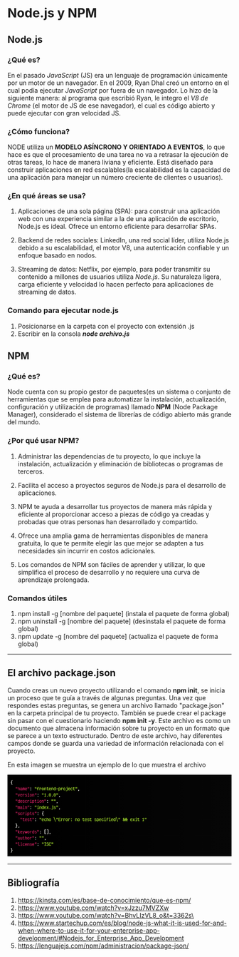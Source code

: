 # Node.js y NPM
## Node.js
### ¿Qué es? 
En el pasado *JavaScript* (JS) era un lenguaje de programación únicamente por un motor de un navegador.
En el 2009, Ryan Dhal creó un entorno en el cual podía ejecutar *JavaScript* por fuera de un navegador. Lo hizo de la siguiente manera: al programa que escribió Ryan, le integro el *V8 de Chrome* (el motor de JS de ese navegador), el cual es código abierto y puede ejecutar con gran velocidad JS.
### ¿Cómo funciona?
NODE utiliza un **MODELO ASÍNCRONO Y ORIENTADO A EVENTOS**, lo que hace es que el procesamiento de una tarea no va a retrasar la ejecución de otras tareas, lo hace de manera liviana y eficiente. Está diseñado para construir aplicaciones en red escalables(la escalabilidad es la capacidad de una aplicación para manejar un número creciente de clientes o usuarios).

### ¿En qué áreas se usa?
1. Aplicaciones de una sola página (SPA): para construir una aplicación web con una experiencia similar a la de una aplicación de escritorio, Node.js es ideal. Ofrece un entorno eficiente para desarrollar SPAs.

2. Backend de redes sociales: LinkedIn, una red social líder, utiliza Node.js debido a su escalabilidad, el motor V8, una autenticación confiable y un enfoque basado en nodos.

3. Streaming de datos: Netflix, por ejemplo, para poder transmitir su contenido a millones de usuarios utiliza *Node.js*. Su naturaleza ligera, carga eficiente y velocidad lo hacen perfecto para aplicaciones de streaming de datos.


### Comando para ejecutar node.js
1. Posicionarse en la carpeta con el proyecto con extensión .js
2. Escribir en la consola ***node archivo.js***

## NPM
### ¿Qué es?
Node cuenta con su propio gestor de paquetes(es un sistema o conjunto de herramientas que se emplea para automatizar la instalación, actualización, configuración y utilización de programas) llamado **NPM** (Node Package Manager), considerado el sistema de librerías de código abierto más grande del mundo.

### ¿Por qué usar NPM?
1. Administrar las dependencias de tu proyecto, lo que incluye la instalación, actualización y eliminación de bibliotecas o programas de terceros.

2. Facilita el acceso a proyectos seguros de Node.js para el desarrollo de aplicaciones.

3. NPM te ayuda a desarrollar tus proyectos de manera más rápida y eficiente al proporcionar acceso a piezas de código ya creadas y probadas que otras personas han desarrollado y compartido.
4. Ofrece una amplia gama de herramientas disponibles de manera gratuita, lo que te permite elegir las que mejor se adapten a tus necesidades sin incurrir en costos adicionales.

5. Los comandos de NPM son fáciles de aprender y utilizar, lo que simplifica el proceso de desarrollo y no requiere una curva de aprendizaje prolongada.

### Comandos útiles
1. npm install -g [nombre del paquete] (instala el paquete de forma global)
2. npm uninstall -g [nombre del paquete] (desinstala el paquete de forma global)
3. npm update -g [nombre del paquete] (actualiza el paquete de forma global)


___
## El archivo package.json 

Cuando creas un nuevo proyecto utilizando el comando **npm init**, se inicia un proceso que te guía a través de algunas preguntas. Una vez que respondes estas preguntas, se genera un archivo llamado "package.json" en la carpeta principal de tu proyecto. También se puede crear el package sin pasar con el cuestionario haciendo **npm init -y**. Este archivo es como un documento que almacena información sobre tu proyecto en un formato que se parece a un texto estructurado. Dentro de este archivo, hay diferentes campos donde se guarda una variedad de información relacionada con el proyecto. 

En esta imagen se muestra un ejemplo de lo que muestra el archivo

![Alt text](image.png)



___
## Bibliografía

1. https://kinsta.com/es/base-de-conocimiento/que-es-npm/
2. https://www.youtube.com/watch?v=xJzzu7MVZXw
3. https://www.youtube.com/watch?v=BhvLIzVL8_o&t=3362s\
4. https://www.startechup.com/es/blog/node-js-what-it-is-used-for-and-when-where-to-use-it-for-your-enterprise-app-development/#Nodejs_for_Enterprise_App_Development
5. https://lenguajejs.com/npm/administracion/package-json/
